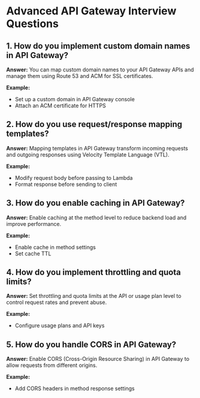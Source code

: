 # Advanced API Gateway Interview Questions

## 1. How do you implement custom domain names in API Gateway?
**Answer:**
You can map custom domain names to your API Gateway APIs and manage them using Route 53 and ACM for SSL certificates.

**Example:**
- Set up a custom domain in API Gateway console
- Attach an ACM certificate for HTTPS

## 2. How do you use request/response mapping templates?
**Answer:**
Mapping templates in API Gateway transform incoming requests and outgoing responses using Velocity Template Language (VTL).

**Example:**
- Modify request body before passing to Lambda
- Format response before sending to client

## 3. How do you enable caching in API Gateway?
**Answer:**
Enable caching at the method level to reduce backend load and improve performance.

**Example:**
- Enable cache in method settings
- Set cache TTL

## 4. How do you implement throttling and quota limits?
**Answer:**
Set throttling and quota limits at the API or usage plan level to control request rates and prevent abuse.

**Example:**
- Configure usage plans and API keys

## 5. How do you handle CORS in API Gateway?
**Answer:**
Enable CORS (Cross-Origin Resource Sharing) in API Gateway to allow requests from different origins.

**Example:**
- Add CORS headers in method response settings
